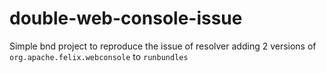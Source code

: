 # double-web-console-issue
Simple bnd project to reproduce the issue of resolver adding 2 versions of `org.apache.felix.webconsole` to `runbundles`
